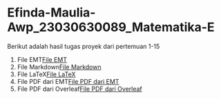 # Efinda-Maulia-Awp_23030630089_Matematika-E
Berikut adalah hasil tugas proyek dari pertemuan 1-15
1. File EMT[File EMT](https://github.com/Efinda21/Efinda-Maulia-Awp_23030630089_Matematika-E/blob/03b77f5897a8881831af7f61164f04f4503b4ace/Efinda%20Maulia%20Awp_230630089_Proyek%20APLIKOM.en)
2. File Markdown[File Markdown](https://github.com/Efinda21/Efinda-Maulia-Awp_23030630089_Matematika-E/blob/dcfdfc3c56d054055aef6ee4151a17139bfeac8c/Efinda%20Maulia%20Awp_23030630089_Tugas%20Proyek%20APLIKOM.md.txt)
3. File LaTeX[File LaTeX](https://github.com/Efinda21/Efinda-Maulia-Awp_23030630089_Matematika-E/blob/bd715eefc7e58623d81af8c538593803e232b803/Efinda%20Maulia%20Awp_23030630089_Tugas%20Proyek%20APLIKOM.tex)
4. File PDF dari EMT[File PDF dari EMT]()
5. File PDF dari Overleaf[File PDF dari Overleaf]()

